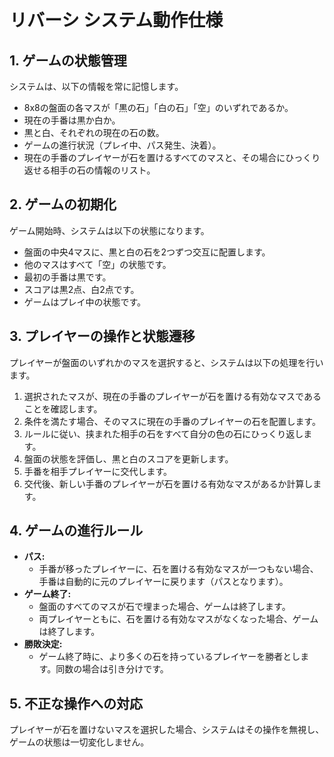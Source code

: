 # リバーシ システム動作仕様

## 1. ゲームの状態管理
システムは、以下の情報を常に記憶します。
- 8x8の盤面の各マスが「黒の石」「白の石」「空」のいずれであるか。
- 現在の手番は黒か白か。
- 黒と白、それぞれの現在の石の数。
- ゲームの進行状況（プレイ中、パス発生、決着）。
- 現在の手番のプレイヤーが石を置けるすべてのマスと、その場合にひっくり返せる相手の石の情報のリスト。

## 2. ゲームの初期化
ゲーム開始時、システムは以下の状態になります。
- 盤面の中央4マスに、黒と白の石を2つずつ交互に配置します。
- 他のマスはすべて「空」の状態です。
- 最初の手番は黒です。
- スコアは黒2点、白2点です。
- ゲームはプレイ中の状態です。

## 3. プレイヤーの操作と状態遷移
プレイヤーが盤面のいずれかのマスを選択すると、システムは以下の処理を行います。
1.  選択されたマスが、現在の手番のプレイヤーが石を置ける有効なマスであることを確認します。
2.  条件を満たす場合、そのマスに現在の手番のプレイヤーの石を配置します。
3.  ルールに従い、挟まれた相手の石をすべて自分の色の石にひっくり返します。
4.  盤面の状態を評価し、黒と白のスコアを更新します。
5.  手番を相手プレイヤーに交代します。
6.  交代後、新しい手番のプレイヤーが石を置ける有効なマスがあるか計算します。

## 4. ゲームの進行ルール
- **パス:**
    - 手番が移ったプレイヤーに、石を置ける有効なマスが一つもない場合、手番は自動的に元のプレイヤーに戻ります（パスとなります）。
- **ゲーム終了:**
    - 盤面のすべてのマスが石で埋まった場合、ゲームは終了します。
    - 両プレイヤーともに、石を置ける有効なマスがなくなった場合、ゲームは終了します。
- **勝敗決定:**
    - ゲーム終了時に、より多くの石を持っているプレイヤーを勝者とします。同数の場合は引き分けです。

## 5. 不正な操作への対応
プレイヤーが石を置けないマスを選択した場合、システムはその操作を無視し、ゲームの状態は一切変化しません。
